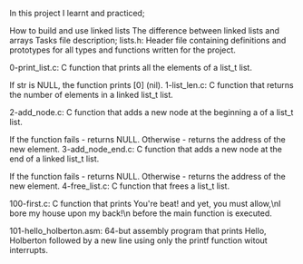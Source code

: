 In this project I learnt and practiced;

How to build and use linked lists
The difference between linked lists and arrays
Tasks file description;
lists.h: Header file containing definitions and prototypes for all types and functions written for the project.

0-print_list.c: C function that prints all the elements of a list_t list.

If str is NULL, the function prints [0] (nil).
1-list_len.c: C function that returns the number of elements in a linked list_t list.

2-add_node.c: C function that adds a new node at the beginning a of a list_t list.

If the function fails - returns NULL.
Otherwise - returns the address of the new element.
3-add_node_end.c: C function that adds a new node at the end of a linked list_t list.

If the function fails - returns NULL.
Otherwise - returns the address of the new element.
4-free_list.c: C function that frees a list_t list.

100-first.c: C function that prints You're beat! and yet, you must allow,\nI bore my house upon my back!\n before the main function is executed.

101-hello_holberton.asm: 64-but assembly program that prints Hello, Holberton followed by a new line using only the printf function witout interrupts.
